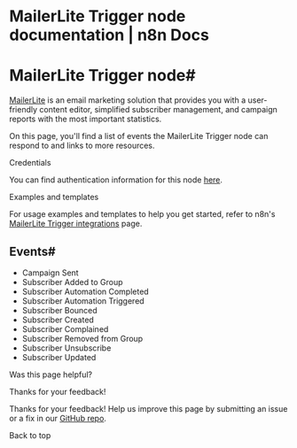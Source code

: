 # MailerLite Trigger node documentation | n8n Docs

[ ](https://github.com/n8n-io/n8n-docs/edit/main/docs/integrations/builtin/trigger-nodes/n8n-nodes-base.mailerlitetrigger.md "Edit this page")

# MailerLite Trigger node#

[MailerLite](https://www.mailerlite.com/) is an email marketing solution that provides you with a user-friendly content editor, simplified subscriber management, and campaign reports with the most important statistics.

On this page, you'll find a list of events the MailerLite Trigger node can respond to and links to more resources.

Credentials

You can find authentication information for this node [here](../../credentials/mailerlite/).

Examples and templates

For usage examples and templates to help you get started, refer to n8n's [MailerLite Trigger integrations](https://n8n.io/integrations/mailerlite-trigger/) page.

## Events#

  * Campaign Sent
  * Subscriber Added to Group
  * Subscriber Automation Completed
  * Subscriber Automation Triggered
  * Subscriber Bounced
  * Subscriber Created
  * Subscriber Complained
  * Subscriber Removed from Group
  * Subscriber Unsubscribe
  * Subscriber Updated

Was this page helpful? 

Thanks for your feedback! 

Thanks for your feedback! Help us improve this page by submitting an issue or a fix in our [GitHub repo](https://github.com/n8n-io/n8n-docs). 

Back to top